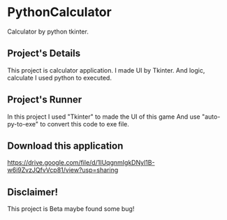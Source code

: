 # PythonCalculator
Calculator by python tkinter.

## Project's Details
This project is calculator application.
I made UI by Tkinter.
And logic, calculate I used python to executed.

## Project's Runner
In this project I used "Tkinter" to made the UI of this game And use "auto-py-to-exe" to convert this code to exe file.

## Download this application
https://drive.google.com/file/d/1IUqgnmIgkDNyl1B-w6i9ZvzJQfvVcp81/view?usp=sharing

## Disclaimer!
This project is Beta maybe found some bug!
